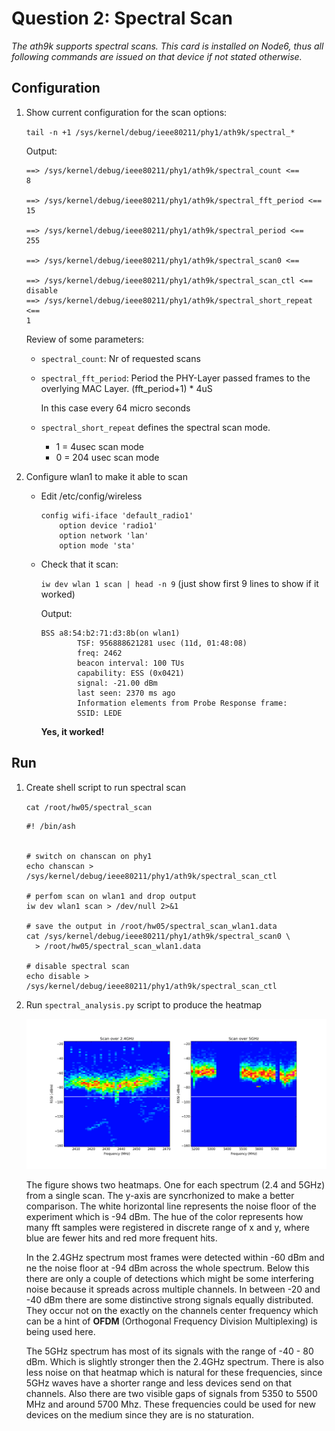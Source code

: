 # Question 2: Spectral Scan

*The ath9k supports spectral scans. This card is installed on Node6,
thus all following commands are issued on that device if not stated
otherwise.*

## Configuration

1. Show current configuration for the scan options:

	`tail -n +1 /sys/kernel/debug/ieee80211/phy1/ath9k/spectral_*`

	Output:
	
	```
	==> /sys/kernel/debug/ieee80211/phy1/ath9k/spectral_count <==
	8
	
	==> /sys/kernel/debug/ieee80211/phy1/ath9k/spectral_fft_period <==
	15
	
	==> /sys/kernel/debug/ieee80211/phy1/ath9k/spectral_period <==
	255
	
	==> /sys/kernel/debug/ieee80211/phy1/ath9k/spectral_scan0 <==
	
	==> /sys/kernel/debug/ieee80211/phy1/ath9k/spectral_scan_ctl <==
	disable
	==> /sys/kernel/debug/ieee80211/phy1/ath9k/spectral_short_repeat <==
	1
	```
	
	Review of some parameters:
	* `spectral_count`: Nr of requested scans
	* `spectral_fft_period`: Period the PHY-Layer passed frames to 
		the overlying MAC Layer. (fft_period+1) * 4uS
		
		In this case every 64 micro seconds
	* `spectral_short_repeat` defines the spectral scan mode.
	    * 1 = 4usec scan mode
	    * 0 = 204 usec scan mode
		
2. Configure wlan1 to make it able to scan
	
	* Edit /etc/config/wireless
	
		```
		config wifi-iface 'default_radio1'
	        option device 'radio1'
	        option network 'lan'
	        option mode 'sta'
	   ```
   
   * Check that it scan:
   
   		`iw dev wlan 1 scan | head -n 9` (just show first 9 lines to show if 		it worked)
   		
   		Output:
   		
   		```
   		BSS a8:54:b2:71:d3:8b(on wlan1)
				TSF: 956888621281 usec (11d, 01:48:08)
				freq: 2462
				beacon interval: 100 TUs
				capability: ESS (0x0421)
				signal: -21.00 dBm
				last seen: 2370 ms ago
				Information elements from Probe Response frame:
				SSID: LEDE
		```
		
		**Yes, it worked!**

## Run 

1. Create shell script to run spectral scan

	`cat /root/hw05/spectral_scan`
	
	```
	#! /bin/ash


	# switch on chanscan on phy1
	echo chanscan > /sys/kernel/debug/ieee80211/phy1/ath9k/spectral_scan_ctl
	
	# perfom scan on wlan1 and drop output
	iw dev wlan1 scan > /dev/null 2>&1
	
	# save the output in /root/hw05/spectral_scan_wlan1.data
	cat /sys/kernel/debug/ieee80211/phy1/ath9k/spectral_scan0 \
	  > /root/hw05/spectral_scan_wlan1.data
	
	# disable spectral scan
	echo disable > /sys/kernel/debug/ieee80211/phy1/ath9k/spectral_scan_ctl
	```

2. Run `spectral_analysis.py` script to produce the heatmap

	![](q2/scan_result_2.png)

	The figure shows two heatmaps. One for each spectrum 
	(2.4 	and 5GHz) from a single scan. 
	The y-axis are syncrhonized to make a better comparison. 
	The white horizontal line represents the noise floor of the
	experiment which is -94 dBm. The hue of the color represents 
	how many fft samples were registered in discrete range of 
	x and y, where blue are fewer hits and red more frequent hits.
	
	In the 2.4GHz spectrum most frames were detected within -60 dBm 	and ne the noise floor at -94 dBm across the whole spectrum. 	Below this there are only a couple of detections which might be 
	some interfering noise 	because it spreads across multiple 
	channels. In between -20 and -40 dBm there are some 	distinctive strong signals equally distributed. They occur not 
	on the exactly on the channels center frequency which can be a 	hint of **OFDM** (Orthogonal Frequency Division 
	Multiplexing) is being used here. 
	
	The 5GHz spectrum has most of its signals with the range of -40	 - 80 dBm. Which is slightly stronger then the 2.4GHz spectrum. 
	There is also less noise on that heatmap which is natural for 	these frequencies, since 5GHz waves have a shorter range and 	less devices send on that channels. Also there are two visible 	gaps of signals from 5350 to 5500 MHz and around 5700 Mhz. These
	frequencies could be used for new devices on the medium since 	they are is no staturation.